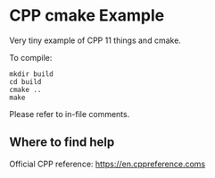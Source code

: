 # CPP cmake Example

Very tiny example of CPP 11 things and cmake. 

To compile: 

```
mkdir build
cd build
cmake ..
make
```

Please refer to in-file comments. 

## Where to find help

Official CPP reference: https://en.cppreference.coms
